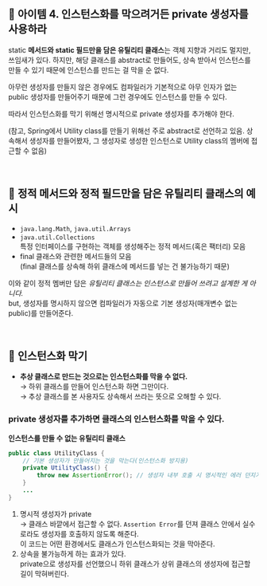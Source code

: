 ## 🔗 아이템 4. 인스턴스화를 막으려거든 private 생성자를 사용하라

static **메서드와 static 필드만을 담은 유틸리티 클래스**는 객체 지향과 거리도 멀지만, 쓰임새가 있다. 하지만, 해당 클래스를 abstract로 만들어도, 상속 받아서 인스턴스를 만들 수 있기 때문에 인스턴스를 만드는 걸 막을 순 없다. 

아무런 생성자를 만들지 않은 경우에도 컴파일러가 기본적으로 아무 인자가 없는 public 생성자를 만들어주기 때문에 그런 경우에도 인스턴스를 만들 수 있다.

따라서 인스턴스화를 막기 위해선 명시적으로 private 생성자를 추가해야 한다.

(참고, Spring에서 Utility class를 만들기 위해선 주로 abstract로 선언하고 있음. 상속해서 생성자를 만들어봤자, 그 생성자로 생성한 인스턴스로 Utility class의 멤버에 접근할 수 없음)

&nbsp;

## 💎 정적 메서드와 정적 필드만을 담은 유틸리티 클래스의 예시

- `java.lang.Math`, `java.util.Arrays`
- `java.util.Collections`  
특정 인터페이스를 구현하는 객체를 생성해주는 정적 메서드(혹은 팩터리) 모음
- final 클래스와 관련한 메서드들의 모음  
(final 클래스를 상속해 하위 클래스에 메서드를 넣는 건 불가능하기 때문)

이와 같이 정적 멤버만 담은 *유틸리티 클래스는 인스턴스로 만들어 쓰려고 설계한 게 아니다.*  
but, 생성자를 명시하지 않으면 컴파일러가 자동으로 기본 생성자(매개변수 없는 public)를 만들어준다.

&nbsp;

## 💎 인스턴스화 막기

- **추상 클래스로 만드는 것으로는 인스턴스화를 막을 수 없다.**  
→ 하위 클래스를 만들어 인스턴스화 하면 그만이다.  
→ 추상 클래스를 본 사용자도 상속해서 쓰라는 뜻으로 오해할 수 있다.

### private 생성자를 추가하면 클래스의 인스턴스화를 막을 수 있다.

**인스턴스를 만들 수 없는 유틸리티 클래스**

```java
public class UtilityClass {
	// 기본 생성자가 만들어지는 것을 막는다(인스턴스화 방지용)
	private UtilityClass() {
		throw new AssertionError(); // 생성자 내부 호출 시 명시적인 에러 던지기
	}
	...
}
```

1. 명시적 생성자가 private  
→ 클래스 바깥에서 접근할 수 없다. 
`Assertion Error`를 던져 클래스 안에서 실수로라도 생성자를 호출하지 않도록 해준다.  
이 코드는 어떤 환경에서도 클래스가 인스턴스화되는 것을 막아준다. 
2. 상속을 불가능하게 하는 효과가 있다.  
private으로 생성자를 선언했으니 하위 클래스가 상위 클래스의 생성자에 접근할 길이 막혀버린다.
